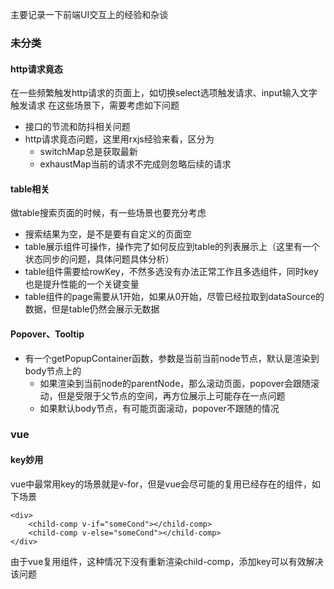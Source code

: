 主要记录一下前端UI交互上的经验和杂谈

### 未分类

#### http请求竟态
在一些频繁触发http请求的页面上，如切换select选项触发请求、input输入文字触发请求
在这些场景下，需要考虑如下问题
- 接口的节流和防抖相关问题
- http请求竟态问题，这里用rxjs经验来看，区分为
  - switchMap总是获取最新
  - exhaustMap当前的请求不完成则忽略后续的请求

#### table相关
做table搜索页面的时候，有一些场景也要充分考虑
- 搜索结果为空，是不是要有自定义的页面空
- table展示组件可操作，操作完了如何反应到table的列表展示上（这里有一个状态同步的问题，具体问题具体分析）
- table组件需要给rowKey，不然多选没有办法正常工作且多选组件，同时key也是提升性能的一个关键变量
- table组件的page需要从1开始，如果从0开始，尽管已经拉取到dataSource的数据，但是table仍然会展示无数据


#### Popover、Tooltip
- 有一个getPopupContainer函数，参数是当前当前node节点，默认是渲染到body节点上的
  - 如果渲染到当前node的parentNode，那么滚动页面，popover会跟随滚动，但是受限于父节点的空间，再方位展示上可能存在一点问题
  - 如果默认body节点，有可能页面滚动，popover不跟随的情况

### vue

#### key妙用
vue中最常用key的场景就是v-for，但是vue会尽可能的复用已经存在的组件，如下场景
```vue
<div>
    <child-comp v-if="someCond"></child-comp>
    <child-comp v-else="someCond"></child-comp>
</div>
```
由于vue复用组件，这种情况下没有重新渲染child-comp，添加key可以有效解决该问题
